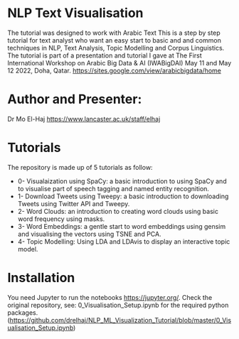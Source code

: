 # NLP Text Visualisation
The tutorial was designed to work with Arabic Text
This is a step by step tutorial for text analyst who want an easy start to basic and and common techniques in NLP, Text Analysis, Topic Modelling and Corpus Linguistics. The tutorial is part of a presentation and tutorial I gave at The First International Workshop on Arabic Big Data & AI (IWABigDAI) May 11 and May 12 2022, Doha, Qatar.
https://sites.google.com/view/arabicbigdata/home

# Author and Presenter:
Dr Mo El-Haj https://www.lancaster.ac.uk/staff/elhaj

# Tutorials
The repository is made up of 5 tutorials as follow:
  * 0- Visualaization using SpaCy: a basic introduction to using SpaCy and to visualise part of speech tagging and named entity recognition.
  * 1- Download Tweets using Tweepy: a basic introduction to downloading Tweets using Twitter API and Tweepy.
  * 2- Word Clouds: an introduction to creating word clouds using basic word frequency using masks.
  * 3- Word Embeddings: a gentle start to word embeddings using gensim and visualising the vectors using TSNE and PCA.
  * 4- Topic Modelling: Using LDA and LDAvis to display an interactive topic model.


# Installation
You need Jupyter to run the notebooks https://jupyter.org/.
Check the original repository, see: 0_Visualisation_Setup.ipynb for the required python packages. (https://github.com/drelhaj/NLP_ML_Visualization_Tutorial/blob/master/0_Visualisation_Setup.ipynb)
